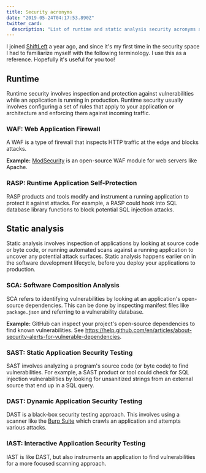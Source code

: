 ```yaml
---
title: Security acronyms
date: "2019-05-24T04:17:53.890Z"
twitter_card:
  description: "List of runtime and static analysis security acronyms and what they mean"
---
```


I joined [ShiftLeft](https://www.shiftleft.io/) a year ago, and since it's my first time in the security space I had to familiarize myself with the following terminology. I use this as a reference. Hopefully it's useful for you too!

## Runtime

Runtime security involves inspection and protection against vulnerabilities while an application is running in production. Runtime security usually involves configuring a set of rules that apply to your application or architecture and enforcing them against incoming traffic.

### WAF: Web Application Firewall

A WAF is a type of firewall that inspects HTTP traffic at the edge and blocks attacks.

**Example:** [ModSecurity](https://en.wikipedia.org/wiki/ModSecurity) is an open-source WAF module for web servers like Apache.

### RASP: Runtime Application Self-Protection

RASP products and tools modify and instrument a running application to protect it against attacks. For example, a RASP could hook into SQL database library functions to block potential SQL injection attacks.

## Static analysis

Static analysis involves inspection of applications by looking at source code or byte code, or running automated scans against a running application to uncover any potential attack surfaces. Static analysis happens earlier on in the software development lifecycle, before you deploy your applications to production.

### SCA: Software Composition Analysis

SCA refers to identifying vulnerabilities by looking at an application's open-source dependencies. This can be done by inspecting manifest files like `package.json` and referring to a vulnerability database.

**Example:** GitHub can inspect your project's open-source dependencies to find known vulnerabilities. See https://help.github.com/en/articles/about-security-alerts-for-vulnerable-dependencies.

### SAST: Static Application Security Testing

SAST involves analyzing a program's source code (or byte code) to find vulnerabilities. For example, a SAST product or tool could check for SQL injection vulnerabilities by looking for unsanitized strings from an external source that end up in a SQL query.

### DAST: Dynamic Application Security Testing

DAST is a black-box security testing approach. This involves using a scanner like the [Burp Suite](https://portswigger.net/burp) which crawls an application and attempts various attacks.

### IAST: Interactive Application Security Testing

IAST is like DAST, but also instruments an application to find vulnerabilities for a more focused scanning approach.